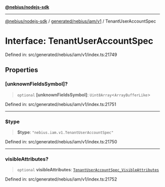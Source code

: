 [**@nebius/nodejs-sdk**](../../../../../README.md)

---

[@nebius/nodejs-sdk](../../../../../README.md) / [generated/nebius/iam/v1](../README.md) / TenantUserAccountSpec

# Interface: TenantUserAccountSpec

Defined in: src/generated/nebius/iam/v1/index.ts:21749

## Properties

### \[unknownFieldsSymbol\]?

> `optional` **\[unknownFieldsSymbol\]**: `Uint8Array`\<`ArrayBufferLike`\>

Defined in: src/generated/nebius/iam/v1/index.ts:21751

---

### $type

> **$type**: `"nebius.iam.v1.TenantUserAccountSpec"`

Defined in: src/generated/nebius/iam/v1/index.ts:21750

---

### visibleAttributes?

> `optional` **visibleAttributes**: [`TenantUserAccountSpec_VisibleAttributes`](TenantUserAccountSpec_VisibleAttributes.md)

Defined in: src/generated/nebius/iam/v1/index.ts:21752
